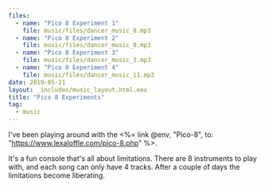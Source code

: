 ```yaml
---
files:
  - name: "Pico 8 Experiment 1"
    file: music/files/dancer_music_8.mp3
  - name: "Pico 8 Experiment 2"
    file: music/files/dancer_music_0.mp3
  - name: "Pico 8 Experiment 3"
    file: music/files/dancer_music_3.mp3
  - name: "Pico 8 Experiment 4"
    file: music/files/dancer_music_11.mp3
date: 2019-05-21
layout: _includes/music_layout.html.eex
title: "Pico 8 Experiments"
tag:
  - music
---
```


I've been playing around with the <%= link @env, "Pico-8", to: "https://www.lexaloffle.com/pico-8.php" %>.

It's a fun console that's all
about limitations. There are 8 instruments to play with, and each song can
only have 4 tracks. After a couple of days the limitations become
liberating.
